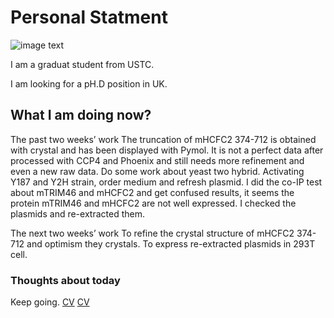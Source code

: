 
# Personal Statment
![image text](Test3/12.jpg)

I am a graduat student from USTC.

I am looking for a pH.D position in UK.

## What I am doing now?

The past two weeks’ work The truncation of mHCFC2 374-712 is obtained with crystal and has been displayed with Pymol. It is not a perfect data after processed with CCP4 and Phoenix and still needs more refinement and even a new raw data. Do some work about yeast two hybrid. Activating Y187 and Y2H strain, order medium and refresh plasmid. I did the co-IP test about mTRIM46 and mHCFC2 and get confused results, it seems the protein mTRIM46 and mHCFC2 are not well expressed. I checked the plasmids and re-extracted them.

The next two weeks’ work To refine the crystal structure of mHCFC2 374-712 and optimism they crystals. To express re-extracted plasmids in 293T cell.

### Thoughts about today

Keep going.
[CV](https://github.com/ZhiwenZhong/ZhiwenZhong.github.io/raw/master/Word%20Report%202-ZZW.pdf)
[CV](WordReport20190928.pdf)
